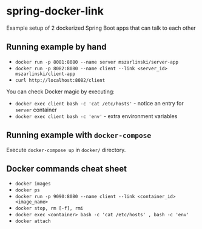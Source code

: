 # spring-docker-link
Example setup of 2 dockerized Spring Boot apps that can talk to each other

## Running example by hand

* `docker run -p 8081:8080 --name server mszarlinski/server-app`
* `docker run -p 8082:8080 --name client --link <server_id> mszarlinski/client-app`
* `curl http://localhost:8082/client`

You can check Docker magic by executing:

* `docker exec client bash -c 'cat /etc/hosts'` - notice an entry for `server` container
* `docker exec client bash -c 'env'` - extra environment variables

## Running example with `docker-compose`

Execute `docker-compose up` in `docker/` directory.

## Docker commands cheat sheet
* `docker images`
* `docker ps`
* `docker run -p 9090:8080 --name client --link <container_id> <image_name>`
* `docker stop, rm [-f], rmi`
* `docker exec <container> bash -c 'cat /etc/hosts' , bash -c 'env'`
* `docker attach`
